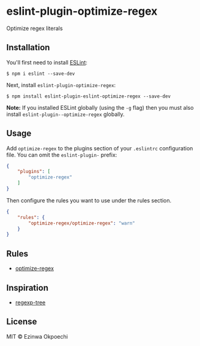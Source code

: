 # eslint-plugin-optimize-regex

Optimize regex literals

## Installation

You'll first need to install [ESLint](http://eslint.org):

```
$ npm i eslint --save-dev
```

Next, install `eslint-plugin-optimize-regex`:

```
$ npm install eslint-plugin-eslint-optimize-regex --save-dev
```

**Note:** If you installed ESLint globally (using the `-g` flag) then you must also install `eslint-plugin--optimize-regex` globally.

## Usage

Add `optimize-regex` to the plugins section of your `.eslintrc` configuration file. You can omit the `eslint-plugin-` prefix:

```json
{
    "plugins": [
        "optimize-regex"
    ]
}
```


Then configure the rules you want to use under the rules section.

```json
{
    "rules": {
        "optimize-regex/optimize-regex": "warn"
    }
}
```

## Rules

* [optimize-regex](./docs/rules/optimize-regex.md)

## Inspiration

* [regexp-tree](https://github.com/DmitrySoshnikov/regexp-tree)

## License

MIT © Ezinwa Okpoechi
